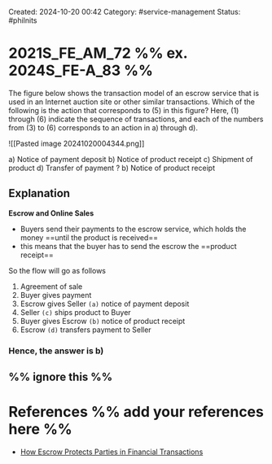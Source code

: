 Created: 2024-10-20 00:42
Category: #service-management 
Status: #philnits



# 2021S_FE_AM_72 %% ex. 2024S_FE-A_83 %%

The figure below shows the transaction model of an escrow service that is used in an Internet auction site or other similar transactions. Which of the following is the action that corresponds to (5) in this figure? Here, (1) through (6) indicate the sequence of transactions, and each of the numbers from (3) to (6) corresponds to an action in a) through d).

![[Pasted image 20241020004344.png]]

a) Notice of payment deposit 
b) Notice of product receipt
c) Shipment of product 
d) Transfer of payment
? 
b) Notice of product receipt

## Explanation
**Escrow and Online Sales**
- Buyers send their payments to the escrow service, which holds the money ==until the product is received==
- this means that the buyer has to send the escrow the ==product receipt== 

So the flow will go as follows
1) Agreement of sale
2) Buyer gives payment
3) Escrow gives Seller `(a)` notice of payment deposit
4) Seller `(c)` ships product to Buyer
5) Buyer gives  Escrow `(b)` notice of product receipt
6) Escrow `(d)` transfers payment to Seller

### Hence, the answer is b)

%% ignore this %%
---









# References %% add your references here %%
- [How Escrow Protects Parties in Financial Transactions](https://www.investopedia.com/terms/e/escrow.asp#:~:text=Escrow%20and%20Online%20Sales&text=Buyers%20send%20their%20payments%20to,such%20as%20jewelry%20or%20art.)